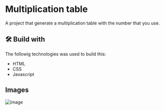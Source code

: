# Multiplication table

A project that generate a multiplication table with the number that you use.

## 🛠️ Build with

The followig technologies was used to build this:

* HTML
* CSS
* Javascript

## Images
![image](https://github.com/user-attachments/assets/2dc31cea-bf85-4b15-855b-29d3ab4c52b0)
